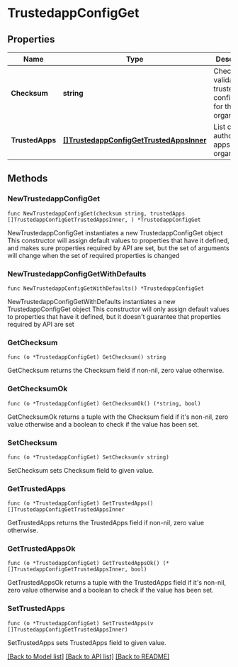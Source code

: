 # TrustedappConfigGet

## Properties

Name | Type | Description | Notes
------------ | ------------- | ------------- | -------------
**Checksum** | **string** | Checksum to validate the trustedApp configuration for the organization | 
**TrustedApps** | [**[]TrustedappConfigGetTrustedAppsInner**](TrustedappConfigGetTrustedAppsInner.md) | List of authorized apps for the organization  | 

## Methods

### NewTrustedappConfigGet

`func NewTrustedappConfigGet(checksum string, trustedApps []TrustedappConfigGetTrustedAppsInner, ) *TrustedappConfigGet`

NewTrustedappConfigGet instantiates a new TrustedappConfigGet object
This constructor will assign default values to properties that have it defined,
and makes sure properties required by API are set, but the set of arguments
will change when the set of required properties is changed

### NewTrustedappConfigGetWithDefaults

`func NewTrustedappConfigGetWithDefaults() *TrustedappConfigGet`

NewTrustedappConfigGetWithDefaults instantiates a new TrustedappConfigGet object
This constructor will only assign default values to properties that have it defined,
but it doesn't guarantee that properties required by API are set

### GetChecksum

`func (o *TrustedappConfigGet) GetChecksum() string`

GetChecksum returns the Checksum field if non-nil, zero value otherwise.

### GetChecksumOk

`func (o *TrustedappConfigGet) GetChecksumOk() (*string, bool)`

GetChecksumOk returns a tuple with the Checksum field if it's non-nil, zero value otherwise
and a boolean to check if the value has been set.

### SetChecksum

`func (o *TrustedappConfigGet) SetChecksum(v string)`

SetChecksum sets Checksum field to given value.


### GetTrustedApps

`func (o *TrustedappConfigGet) GetTrustedApps() []TrustedappConfigGetTrustedAppsInner`

GetTrustedApps returns the TrustedApps field if non-nil, zero value otherwise.

### GetTrustedAppsOk

`func (o *TrustedappConfigGet) GetTrustedAppsOk() (*[]TrustedappConfigGetTrustedAppsInner, bool)`

GetTrustedAppsOk returns a tuple with the TrustedApps field if it's non-nil, zero value otherwise
and a boolean to check if the value has been set.

### SetTrustedApps

`func (o *TrustedappConfigGet) SetTrustedApps(v []TrustedappConfigGetTrustedAppsInner)`

SetTrustedApps sets TrustedApps field to given value.



[[Back to Model list]](../README.md#documentation-for-models) [[Back to API list]](../README.md#documentation-for-api-endpoints) [[Back to README]](../README.md)


